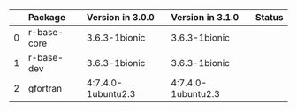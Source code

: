 <!-- markdown-link-check-disable -->

|    | Package     | Version in 3.0.0   | Version in 3.1.0   | Status   |
|---:|:------------|:-------------------|:-------------------|:---------|
|  0 | r-base-core | 3.6.3-1bionic      | 3.6.3-1bionic      |          |
|  1 | r-base-dev  | 3.6.3-1bionic      | 3.6.3-1bionic      |          |
|  2 | gfortran    | 4:7.4.0-1ubuntu2.3 | 4:7.4.0-1ubuntu2.3 |          |